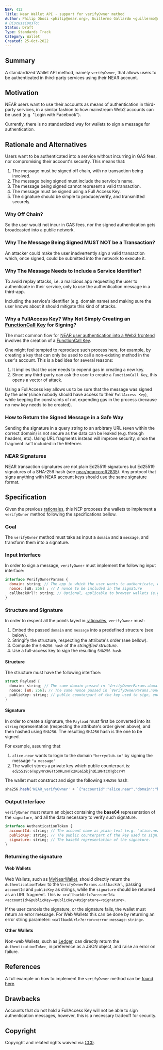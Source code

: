 ```yaml
---
NEP: 413
Title: Near Wallet API - support for verifyOwner method
Author: Philip Obosi <philip@near.org>, Guillermo Gallardo <guillermo@near.org>
# DiscussionsTo:
Status: Draft
Type: Standards Track
Category: Wallet
Created: 25-Oct-2022
---
```


## Summary

A standardized Wallet API method, namely `verifyOwner`, that allows users to be authenticated in third-party services using their NEAR account.

## Motivation
NEAR users want to use their accounts as means of authentication in third-party services, in a similar fashion to how mainstream Web2 accounts can be used (e.g. "Login with Facebook").

Currently, there is no standardized way for wallets to sign a message for authentication. 

## Rationale and Alternatives
Users want to be authenticated into a service without incurring in GAS fees, nor compromising their account's security. This means that:

1) The message must be signed off chain, with no transaction being involved.
2) The message being signed must include the service's name.
3) The message being signed cannot represent a valid transaction.
3) The message must be signed using a Full Access Key.
4) The signature should be simple to produce/verify, and transmitted securely.

### Why Off Chain?
So the user would not incur in GAS fees, nor the signed authentication gets broadcasted into a public network.

### Why The Message Being Signed MUST NOT be a Transaction?
An attacker could make the user inadvertently sign a valid transaction which, once signed, could be submitted into the network to execute it.

### Why The Message Needs to Include a Service Identifier?
To avoid replay attacks, i.e. a malicious app requesting the user to authenticate in their service, only to use the authentication message in a third-app. 

Including the service's identifier (e.g. domain name) and making sure the user knows about it should mitigate this kind of attacks.

### Why a FullAccess Key? Why Not Simply Creating an [FunctionCall Key](https://docs.near.org/concepts/basics/accounts/access-keys) for Signing?
The most common flow for [NEAR user authentication into a Web3 frontend](https://docs.near.org/develop/integrate/frontend#user-sign-in--sign-out) involves the creation of a [FunctionCall Key](](https://docs.near.org/concepts/basics/accounts/access-keys)).

One might feel tempted to reproduce such process here, for example, by creating a key that can only be used to call a non-existing method in the user's account. This is a bad idea for several reasons:
1. It implies that the user needs to expend gas in creating a new key.
2. Since any third-party can ask the user to create a `FunctionCall Key`, this opens a vector of attack.

Using a FullAccess key allows us to be sure that the message was signed by the user (since nobody should have access to their `FullAccess Key`), while keeping the constraints of not expending gas in the process (because no new key needs to be created).

### How to Return the Signed Message in a Safe Way
Sending the signature in a query string to an arbitrary URL (even within the correct domain) is not secure as the data can be leaked (e.g. through headers, etc). Using URL fragments instead will improve security, since the fragment isn't included in the Referrer.

### NEAR Signatures
NEAR transaction signatures are not plain Ed25519 signatures but Ed25519 signatures of a SHA-256 hash (see [near/nearcore#2835](https://github.com/near/nearcore/issues/2835)). Any protocol that signs anything with NEAR account keys should use the same signature format.

## Specification
Given the previous [rationales](#rationale-and-alternatives), this NEP proposes the wallets to implement a `verifyOwner` method following the specifications bellow.

### Goal
The `verifyOwner` method must take as input a `domain` and a `message`, and transform them into a signature.

### Input Interface
In order to sign a message, `verifyOwner` must implement the following input interface:

```jsx
interface VerifyOwnerParams {
  domain: string; // The app in which the user wants to authenticate, e.g. myapp.com.
  nonce: [u8; 256] ; // A nonce to be included in the signature
  callbackUrl?: string; // Optional, applicable to browser wallets (e.g. MyNearWallet). This is the callback url once the signing is approved/cancelled. Defaults to `window.location.href`.
}
```

### Structure and Signature
In order to respect all the points layed in [rationales](#rationale-and-alternatives), `verifyOwner` must:

1. Embed the passed `domain` and `message` into a predefined structure (see below).
2. Stringify the structure, respecting the attribute's order (see bellow).
2. Compute the `SHA256 hash` of the *stringified structure*.
3. Use a full-access key to sign the resulting `SHA256 hash`.

#### Structure
The structure must have the following interface:

```rust
struct Payload {
  domain: string; // The same domain passed in `VerifyOwnerParams.domain` 
  nonce: [u8; 256]; // The same nonce passed in `VerifyOwnerParams.nonce` 
  publicKey: string; // public counterpart of the key used to sign, encoded as a string with format "<key-type>:<base-64-key-bytes>"
}
```

#### Signature
In order to create a signature, the `Payload` must first be converted into its `string` representation (respecting the attribute's order given above), and then hashed using `SHA256`. The resulting `SHA256` hash is the one to be signed.

For example, assuming that:
1. `alice.near` wants to login to the domain `"berryclub.io"` by signing the message `"a message"`
3. The wallet stores a private key which public counterpart is: `ed25519:6TupyNrcHGTt5XRLmHTc2KGaiSbjhQi1KHtCXTgbcr4Y`

The wallet must construct and sign the following `SHA256` hash:

```jsx
sha256.hash('NEAR_verifyOwner' + `{"accountId":"alice.near","domain":"berryclub.io","message":"a message","publicKey":"ed25519:6TupyNrcHGTt5XRLmHTc2KGaiSbjhQi1KHtCXTgbcr4Y"}`)
```

### Output Interface
`verifyOwner` must return an object containing the **base64** representation of the `signature`, and all the data necessary to verify such signature. 

```jsx
interface AuthenticationToken {
  accountId: string; // The account name as plain text (e.g. "alice.near")
  publicKey: string; // The public counterpart of the key used to sign, expressed as a string with format "<key-type>:<base-64-key-bytes>"
  signature: string; // The base64 representation of the signature.
}
```

### Returning the signature
#### Web Wallets
Web Wallets, such as [MyNearWallet](https://mynearwallet.com), should directly return the `AuthenticationToken` to the `VerifyOwnerParams.callbackUrl`, passing `accountId` and `publicKey` as strings, while the `signature` should be returned as an URL fragment. This is: `<callbackUrl>?accountId=<accountId>&publicKey=<publicKey>#signature=<signature>`.

If the user cancels the signature, or the signature fails, the wallet must return an error message. For Web Wallets this can be done by returning an error string parameter: `<callbackUrl>?error=<error-message-string>`.

#### Other Wallets
Non-web Wallets, such as [Ledger](https://www.ledger.com), can directly return the `AuthenticationToken`, in preference as a JSON object, and raise an error on failure.

## References
A full example on how to implement the `verifyOwner` method can be [found here](https://github.com/gagdiez/near-login/blob/main/tests/authentication/auth.ava.ts#L27-#L65).

## Drawbacks
Accounts that do not hold a FullAccess Key will not be able to sign authentication messages, however, this is a necessary tradeoff for security.

## Copyright
[copyright]: #copyright

Copyright and related rights waived via [CC0](https://creativecommons.org/publicdomain/zero/1.0/).
